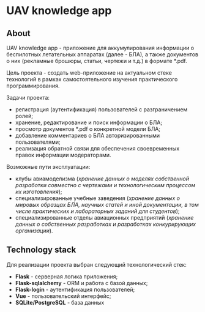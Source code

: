 # UAV knowledge app

## About

UAV knowledge app - приложение для аккумулирования информации о беспилотных летательных аппаратах (далее - БЛА), а также документов о них (рекламные брошюры, статьи, чертежи и т.д.) в формате *.pdf.

Цель проекта - создать web-приложение на актуальном стеке технологий в рамках самостоятельного изучения практического программирования.

Задачи проекта:
- регистрация (аутентификация) пользователей с разграничением ролей;
- хранение, редактирование и поиск информации о БЛА;
- просмотр документов *.pdf о конкретной модели БЛА;
- добавление комментариев о БЛА авторизированными пользователями;
- реализация обратной связи для обеспечения своевременных правок информации модераторами.

Возможные пути эксплуатации:
- клубы авиамоделизма (*хранение данных о моделях собственной разработки совместно с чертежами и технологическим процессом их изготовления*);
- специализированные учебные заведения (*хранение данных о мировых образцах БЛА, научных статей и иной документации, в том числе практических и лабораторных заданий для студентов*);
- специализированные отделы авиационных предприятий (*хранение данных о собственных разработках и разработках конкурирующих организации*).

## Technology stack

Для реализации проекта выбран следующий технологический стек:
- **Flask** - серверная логика приложения;
- **Flask-sqlalchemy** - ORM и работа с базой данных;
- **Flask-login** - аутентификация пользователей;
- **Vue** - пользовательский интерфейс;
- **SQLite/PostgreSQL** - база данных


